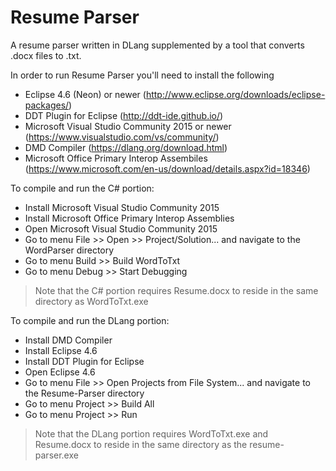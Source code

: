 # Resume Parser

A resume parser written in DLang supplemented by a tool that converts .docx files to .txt.

In order to run Resume Parser you'll need to install the following

- Eclipse 4.6 (Neon) or newer (http://www.eclipse.org/downloads/eclipse-packages/)
- DDT Plugin for Eclipse (http://ddt-ide.github.io/)
- Microsoft Visual Studio Community 2015 or newer (https://www.visualstudio.com/vs/community/)
- DMD Compiler (https://dlang.org/download.html)
- Microsoft Office Primary Interop Assembiles (https://www.microsoft.com/en-us/download/details.aspx?id=18346)

To compile and run the C# portion:

 - Install Microsoft Visual Studio Community 2015
 - Install Microsoft Office Primary Interop Assemblies
 - Open Microsoft Visual Studio Community 2015
 - Go to menu File >> Open >> Project/Solution... and navigate to the WordParser directory
 - Go to menu Build >> Build WordToTxt
 - Go to menu Debug >> Start Debugging
 
 > Note that the C# portion requires Resume.docx to reside in the same directory as WordToTxt.exe

To compile and run the DLang portion:

- Install DMD Compiler
- Install Eclipse 4.6
- Install DDT Plugin for Eclipse
- Open Eclipse 4.6
- Go to menu File >> Open Projects from File System... and navigate to the Resume-Parser directory
- Go to menu Project >> Build All
- Go to menu Project >> Run

> Note that the DLang portion requires WordToTxt.exe and Resume.docx to reside in the same directory as the resume-parser.exe
